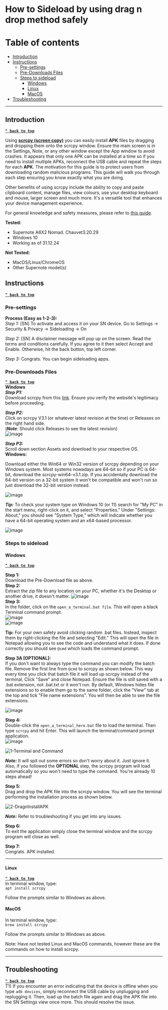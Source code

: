 # How to Sideload by using drag n drop method safely

# Table of contents
- [Introduction](#introduction)
- [Instructions](#instructions)
    - [Pre-settings](#pre-settings)
    - [Pre-Downloads Files](#pre-downloads-files)
    - [Steps to sideload](#steps-to-sideload)
        - [Windows](#windows)
        - [Linux](#linux)
        - [MacOS](#macos)
- [Troubleshooting](#troubleshooting)

---

## Introduction
[**`^ back to top`**](#table-of-contents) <br>

Using [**scrcpy (screen copy)**](https://github.com/Genymobile/scrcpy) you can easily install **APK** files by dragging and dropping them onto the scrcpy window. Ensure the main screen is in the Settings, Note, or any other window except the App window to avoid crashes. It appears that only one APK can be installed at a time so if you need to install multiple APKs, reconnect the USB cable and repeat the steps for each **APK**. The motivation for this guide is to protect users from downloading random malicious programs. This guide will walk you through each step ensuring you know exactly what you are doing. <br>

Other benefits of using scrcpy include the ability to copy and paste clipboard content, manage files, view colours, use your desktop keyboard and mouse, larger screen and much more. It's a versatile tool that enhances your device management experience.

For general knowledge and safety measures, please refer to [this guide](https://github.com/dwongdev/sugoi-supernote/blob/main/Guides/how%20to%20sideload%20supernote.md). <br>

**Tested:**
* Supernote A6X2 Nomad. Chauvet3.20.29
* Windows 10
* Working as of 31.12.24

**Not Tested:**
* MacOS/Linux/ChromeOS
* Other Supernote model(s)

## Instructions
[**`^ back to top`**](#table-of-contents) <br>  

### Pre-settings
**Process (Easy as 1-2-3):** <br>
*Step 1:*
[SN] To activate and access it on your SN device. Go to Settings -> Security & Privacy -> Sideloading -> On

*Step 2:*
[SN] A disclaimer message will pop up on the screen. Read the terms and conditions carefully. 
If you agree to it then select Accept and Enable. Otherwise, hit the back button, top left corner.

*Step 3:*
Congrats. You can begin sideloading apps.

### **Pre-Downloads Files**
[**`^ back to top`**](#table-of-contents) <br>
**Windows** <br>
***Step P1:*** <br>
Download scrcpy from this [link](https://github.com/Genymobile/scrcpy). Ensure you verify the website's legitimacy before proceeding.

***Step P2:*** <br>
Click on scrcpy V3.1 (or whatever latest revision at the time) or Releases on the right hand side. <br>
(***Note***: Should click Releases to see the latest revision) <br>
![image](https://github.com/user-attachments/assets/526785a7-2821-4c66-98b6-7db80bdadaae)

***Step P3:*** <br>
Scroll down section Assets and download to your respective OS. <br>
**Windows:** <br>

Download either the Win64 or Win32 version of scrcpy depending on your Windows system. Most systems nowadays are 64-bit so if your PC is 64-bit, download the scrcpy-win64-v3.1.zip. If you accidentally download the 64-bit version on a 32-bit system it won't be compatible and won't run so just download the 32-bit version instead. <br>

![image](https://github.com/user-attachments/assets/9a037bf6-8fdf-4a65-be4f-a46f580a1ee6)<br>

***Tip:*** To check your system type on Windows 10 (or 11) search for "My PC" in the start menu, right-click on it, and select "Properties." Under "Settings: About," you should see "System Type," which will indicate whether you have a 64-bit operating system and an x64-based processor. <br>

![image](https://github.com/user-attachments/assets/9287578d-c739-45d7-9b13-f56f8dcee525)<br>

### Steps to sideload
#### Windows
[**`^ back to top`**](#table-of-contents) <br>

**Step 1:** <br>
Download the Pre-Download file as above. <br>
**Step 2:** <br>
Extract the zip file to any location on your PC, whether it's the Desktop or another drive, it doesn't matter.
![image](https://github.com/user-attachments/assets/8d8a9f7b-8e21-43a9-8a40-6077ec9337ce) <br>
**Step 3:** <br>
In the folder, click on the `open_a_terminal.bat file`. This will open a black Terminal command prompt. <br>
![image](https://github.com/user-attachments/assets/b3051cc8-1f69-48a6-9a43-0d7c712fc17c) <br>
![image](https://github.com/user-attachments/assets/cb0f6d15-dbed-4375-ad19-5c15c22166be) <br>

**Tip:** For your own safety avoid clicking random .bat files. Instead, inspect them by right-clicking the file and selecting "Edit." This will open the file in Notepad allowing you to see the code and understand what it does. If done correctly you should see `@cmd` which loads the command prompt.

**Step 3A [OPTIONAL]:** <br>
If you don't want to always type the command you can modify the batch file. Remove the first line from `@cmd` to scrcpy as shown below. This way every time you click that batch file it will load up scrcpy instead of the terminal. Click "Save" and close Notepad. Ensure the file is still saved with a .bat extension, not .bat.txt or it won't run. By default, Windows hides file extensions so to enable them go to the same folder, click the "View" tab at the top and tick "File name extensions". You will then be able to see the file extensions.

![image](https://github.com/user-attachments/assets/7eee9418-070a-45ce-aadb-caa5be5ef74c) <br>

**Step 4:** <br>
Double-click the `open_a_terminal_here.bat` file to load the terminal. Then type `scrcpy` and hit Enter. This will launch the terminal/command prompt application. <br>
![image](https://github.com/user-attachments/assets/e869b979-d380-46ec-82e2-58d16a137c56) <br>

![1-Terminal and Command](https://github.com/user-attachments/assets/fed2d789-873f-4c3e-9a7c-607912720559) <br>

***Note:*** 
It will spit out some errors so don't worry about it. Just ignore it.<br>
Also, if you followed the **OPTIONAL** step, the scrcpy program will load automatically so you won't need to type the command. You're already 10 steps ahead! <br>

**Step 5:** <br>
Drag and drop the APK file into the scrcpy window. You will see the terminal performing the installation process as shown below. <br>

![2-DragnInstallAPK](https://github.com/user-attachments/assets/720f66d7-0831-4016-9423-76c1d9be4927) <br>

***Note:*** Refer to troubleshooting if you get into any issues.

**Step 6:** <br>
To exit the application simply close the terminal window and the scrcpy program will close as well. <br>

**Step 7:** <br>
Congrats. APK installed.

---

#### Linux
[**`^ back to top`**](#table-of-contents) <br>
In terminal window, type: <br>
`apt install scrcpy` <br>

Follow the prompts similar to Windows as above.<br>

#### MacOS
In terminal window, type: <br>
`brew install scrcpy` <br>

Follow the prompts similar to Windows as above.<br>

Note: Have not tested Linux and MacOS commands, however these are the commands on how to install scrcpy. <br>

---

## Troubleshooting
[**`^ back to top`**](#table-of-contents) <br>
T1) If you encounter an error indicating that the device is offline when you type `adb devices`, simply reconnect the USB cable by unplugging and replugging it. Then, load up the batch file again and drag the APK file into the SN Settings view once more. This should resolve the issue.












